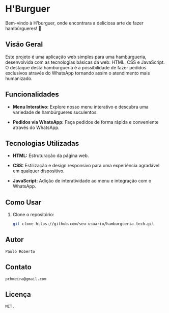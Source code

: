 # H'Burguer

Bem-vindo à H'burguer, onde encontrara a deliciosa arte de fazer hambúrgueres! 🍔

## Visão Geral

Este projeto é uma aplicação web simples para uma hambúrgueria, desenvolvida com as tecnologias básicas da web: HTML, CSS e JavaScript. O destaque desta hamburgueria é a possibilidade de fazer pedidos exclusivos através do WhatsApp tornando assim o atendimento mais humanizado.

## Funcionalidades

- **Menu Interativo:** Explore nosso menu interativo e descubra uma variedade de hambúrgueres suculentos.

- **Pedidos via WhatsApp:** Faça pedidos de forma rápida e conveniente através do WhatsApp.

## Tecnologias Utilizadas

- **HTML:** Estruturação da página web.
  
- **CSS:** Estilização e design responsivo para uma experiência agradável em qualquer dispositivo.

- **JavaScript:** Adição de interatividade ao menu e integração com o WhatsApp.

## Como Usar

1. Clone o repositório:

   ```bash
   git clone https://github.com/seu-usuario/hamburgueria-tech.git

## Autor

    Paulo Roberto

## Contato

    prhmeira@gmail.com

## Licença

    MIT.

